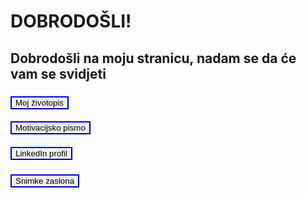 <!DOCTYPE html>
<html lang="hr">
<head>
    <meta charset="UTF-8">
</head>
<body>
    <h1>DOBRODOŠLI!</h1>
    <h2>Dobrodošli na moju stranicu, nadam se da će vam se svidjeti</h2>
  
<h3>
<a href="Josip_Tadić_Životopis.pdf" target="_blank">
  <button style="border-color: blue; cursor: pointer;">  
    Moj životopis</button>
 </a>
</h3>
        
<h4>
      <a href="Josip_Tadić_Motivacijsko_pismo.pdf" target="_blank">
  <button style="border-color: blue; cursor: pointer;">  
    Motivacijsko pismo</button>
     </a>    
</h4>

<h5>
<a>
      <a href="https://www.linkedin.com/in/josip-tadi%C4%87-031588172/ target="_blank">
  <button style="border-color: blue; cursor: pointer;">  
    LinkedIn profil</button>
    
</a>
</h5>

<h6>
<a href="snimke zaslona.pdf" target="_blank">
    <button style="border-color: blue; cursor: pointer;">  
    Snimke zaslona</button>
</a>     
</h6>

